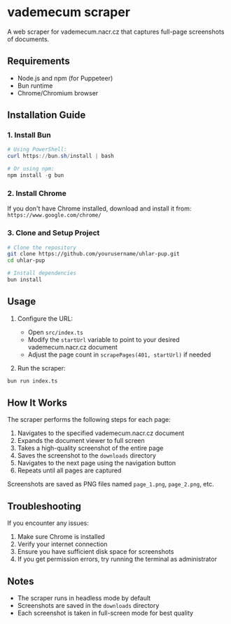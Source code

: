 # vademecum scraper

A web scraper for vademecum.nacr.cz that captures full-page screenshots of documents.

## Requirements

- Node.js and npm (for Puppeteer)
- Bun runtime
- Chrome/Chromium browser

## Installation Guide

### 1. Install Bun

```powershell
# Using PowerShell:
curl https://bun.sh/install | bash

# Or using npm:
npm install -g bun
```

### 2. Install Chrome

If you don't have Chrome installed, download and install it from:
`https://www.google.com/chrome/`

### 3. Clone and Setup Project

```bash
# Clone the repository
git clone https://github.com/yourusername/uhlar-pup.git
cd uhlar-pup

# Install dependencies
bun install
```

## Usage

1. Configure the URL:
   - Open `src/index.ts`
   - Modify the `startUrl` variable to point to your desired vademecum.nacr.cz document
   - Adjust the page count in `scrapePages(401, startUrl)` if needed

2. Run the scraper:

```bash
bun run index.ts
```

## How It Works

The scraper performs the following steps for each page:

1. Navigates to the specified vademecum.nacr.cz document
2. Expands the document viewer to full screen
3. Takes a high-quality screenshot of the entire page
4. Saves the screenshot to the `downloads` directory
5. Navigates to the next page using the navigation button
6. Repeats until all pages are captured

Screenshots are saved as PNG files named `page_1.png`, `page_2.png`, etc.

## Troubleshooting

If you encounter any issues:

1. Make sure Chrome is installed
2. Verify your internet connection
3. Ensure you have sufficient disk space for screenshots
4. If you get permission errors, try running the terminal as administrator

## Notes

- The scraper runs in headless mode by default
- Screenshots are saved in the `downloads` directory
- Each screenshot is taken in full-screen mode for best quality
